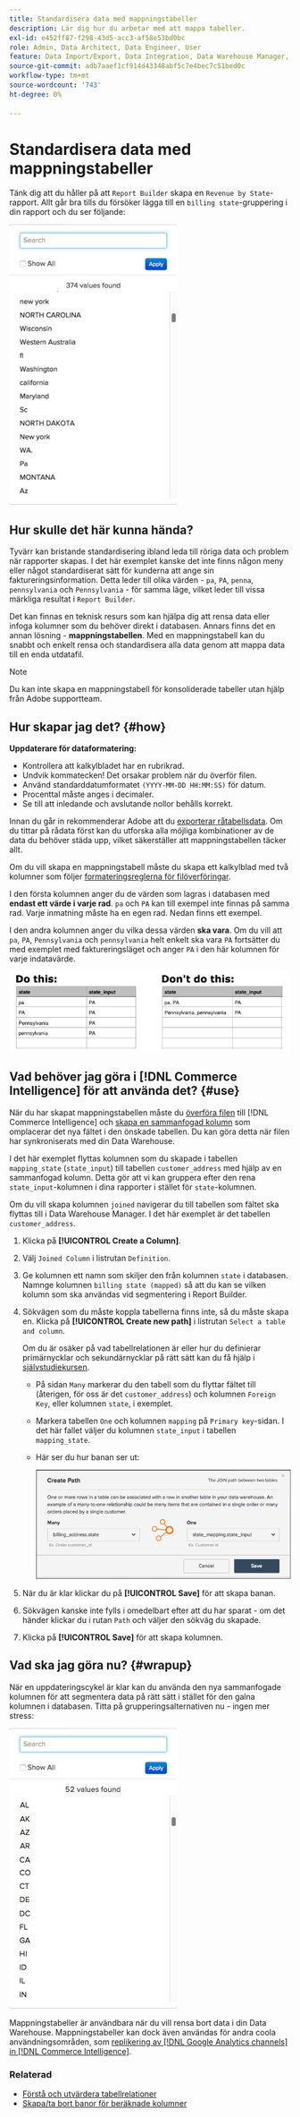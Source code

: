 ```yaml
---
title: Standardisera data med mappningstabeller
description: Lär dig hur du arbetar med att mappa tabeller.
exl-id: e452ff87-f298-43d5-acc3-af58e53bd0bc
role: Admin, Data Architect, Data Engineer, User
feature: Data Import/Export, Data Integration, Data Warehouse Manager, Commerce Tables
source-git-commit: adb7aaef1cf914d43348abf5c7e4bec7c51bed0c
workflow-type: tm+mt
source-wordcount: '743'
ht-degree: 0%

---
```


# Standardisera data med mappningstabeller

Tänk dig att du håller på att `Report Builder` skapa en `Revenue by State`-rapport. Allt går bra tills du försöker lägga till en `billing state`-gruppering i din rapport och du ser följande:

![](../../assets/Messy_State_Segments.png)

## Hur skulle det här kunna hända?

Tyvärr kan bristande standardisering ibland leda till röriga data och problem när rapporter skapas. I det här exemplet kanske det inte finns någon meny eller något standardiserat sätt för kunderna att ange sin faktureringsinformation. Detta leder till olika värden - `pa`, `PA`, `penna`, `pennsylvania` och `Pennsylvania` - för samma läge, vilket leder till vissa märkliga resultat i `Report Builder`.

Det kan finnas en teknisk resurs som kan hjälpa dig att rensa data eller infoga kolumner som du behöver direkt i databasen. Annars finns det en annan lösning - **mappningstabellen**. Med en mappningstabell kan du snabbt och enkelt rensa och standardisera alla data genom att mappa data till en enda utdatafil.

>[!NOTE]
>
>Du kan inte skapa en mappningstabell för konsoliderade tabeller utan hjälp från Adobe supportteam.

## Hur skapar jag det? {#how}

**Uppdaterare för dataformatering:**

* Kontrollera att kalkylbladet har en rubrikrad.
* Undvik kommatecken! Det orsakar problem när du överför filen.
* Använd standarddatumformatet `(YYYY-MM-DD HH:MM:SS)` för datum.
* Procenttal måste anges i decimaler.
* Se till att inledande och avslutande nollor behålls korrekt.

Innan du går in rekommenderar Adobe att du [exporterar råtabellsdata](../../tutorials/export-raw-data.md). Om du tittar på rådata först kan du utforska alla möjliga kombinationer av de data du behöver städa upp, vilket säkerställer att mappningstabellen täcker allt.

Om du vill skapa en mappningstabell måste du skapa ett kalkylblad med två kolumner som följer [formateringsreglerna för filöverföringar](../../data-analyst/importing-data/connecting-data/using-file-uploader.md).

I den första kolumnen anger du de värden som lagras i databasen med **endast ett värde i varje rad**. `pa` och `PA` kan till exempel inte finnas på samma rad. Varje inmatning måste ha en egen rad. Nedan finns ett exempel.

I den andra kolumnen anger du vilka dessa värden **ska vara**. Om du vill att `pa`, `PA`, `Pennsylvania` och `pennsylvania` helt enkelt ska vara `PA` fortsätter du med exemplet med faktureringsläget och anger `PA` i den här kolumnen för varje indatavärde.

![](../../assets/Mapping_table_examples.jpg)

## Vad behöver jag göra i [!DNL Commerce Intelligence] för att använda det? {#use}

När du har skapat mappningstabellen måste du [överföra filen](../../data-analyst/importing-data/connecting-data/using-file-uploader.md) till [!DNL Commerce Intelligence] och [skapa en sammanfogad kolumn](../../data-analyst/data-warehouse-mgr/calc-column-types.md) som omplacerar det nya fältet i den önskade tabellen. Du kan göra detta när filen har synkroniserats med din Data Warehouse.

I det här exemplet flyttas kolumnen som du skapade i tabellen `mapping_state` (`state_input`) till tabellen `customer_address` med hjälp av en sammanfogad kolumn. Detta gör att vi kan gruppera efter den rena `state_input`-kolumnen i dina rapporter i stället för `state`-kolumnen.

Om du vill skapa kolumnen `joined` navigerar du till tabellen som fältet ska flyttas till i Data Warehouse Manager. I det här exemplet är det tabellen `customer_address`.

1. Klicka på **[!UICONTROL Create a Column]**.
1. Välj `Joined Column` i listrutan `Definition`.
1. Ge kolumnen ett namn som skiljer den från kolumnen `state` i databasen. Namnge kolumnen `billing state (mapped)` så att du kan se vilken kolumn som ska användas vid segmentering i Report Builder.
1. Sökvägen som du måste koppla tabellerna finns inte, så du måste skapa en. Klicka på **[!UICONTROL Create new path]** i listrutan `Select a table and column`.

   Om du är osäker på vad tabellrelationen är eller hur du definierar primärnycklar och sekundärnycklar på rätt sätt kan du få hjälp i [självstudiekursen](../../data-analyst/data-warehouse-mgr/create-paths-calc-columns.md).

   * På sidan `Many` markerar du den tabell som du flyttar fältet till (återigen, för oss är det `customer_address`) och kolumnen `Foreign Key`, eller kolumnen `state`, i exemplet.
   * Markera tabellen `One` och kolumnen `mapping` på `Primary key`-sidan. I det här fallet väljer du kolumnen `state_input` i tabellen `mapping_state`.
   * Här ser du hur banan ser ut:

     ![](../../assets/State_Mapping_Path.png)

1. När du är klar klickar du på **[!UICONTROL Save]** för att skapa banan.
1. Sökvägen kanske inte fylls i omedelbart efter att du har sparat - om det händer klickar du i rutan `Path` och väljer den sökväg du skapade.
1. Klicka på **[!UICONTROL Save]** för att skapa kolumnen.

## Vad ska jag göra nu? {#wrapup}

När en uppdateringscykel är klar kan du använda den nya sammanfogade kolumnen för att segmentera data på rätt sätt i stället för den galna kolumnen i databasen. Titta på grupperingsalternativen nu - ingen mer stress:

![](../../assets/Clean_State_Segments.png)

Mappningstabeller är användbara när du vill rensa bort data i din Data Warehouse. Mappningstabeller kan dock även användas för andra coola användningsområden, som [replikering av  [!DNL Google Analytics channels] in [!DNL Commerce Intelligence]](../data-warehouse-mgr/rep-google-analytics-channels.md).

### Relaterad

* [Förstå och utvärdera tabellrelationer](../data-warehouse-mgr/table-relationships.md)
* [Skapa/ta bort banor för beräknade kolumner](../data-warehouse-mgr/create-paths-calc-columns.md)
